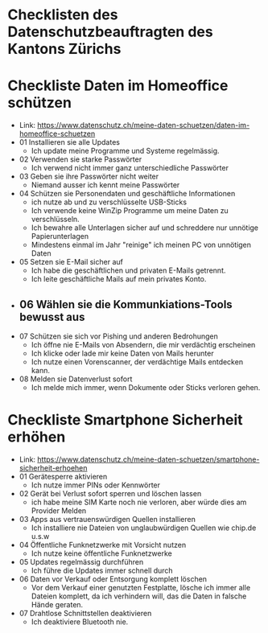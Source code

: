 # Checklisten des Datenschutzbeauftragten des Kantons Zürichs

# Checkliste Daten im Homeoffice schützen
 - Link: https://www.datenschutz.ch/meine-daten-schuetzen/daten-im-homeoffice-schuetzen
 - 01 Installieren sie alle Updates
    - Ich update meine Programme und Systeme regelmässig.
 - 02 Verwenden sie starke Passwörter
    - Ich verwend nicht immer ganz unterschiedliche Passwörter
 - 03 Geben sie ihre Passwörter nicht weiter
    - Niemand ausser ich kennt meine Passwörter
 - 04 Schützen sie Personendaten und geschäftliche Informationen
    - ich nutze ab und zu verschlüsselte USB-Sticks
    - Ich verwende keine WinZip Programme um meine Daten zu verschlüsseln.
    - Ich bewahre alle Unterlagen sicher auf und schreddere nur unnötige Papierunterlagen
    - Mindestens einmal im Jahr "reinige" ich meinen PC von unnötigen Daten
 - 05 Setzen sie E-Mail sicher auf
    - Ich habe die geschäftlichen und privaten E-Mails getrennt.
    - Ich leite geschäftliche Mails auf mein privates Konto.
 - 06 Wählen sie die Kommunkiations-Tools bewusst aus
    - 
 - 07 Schützen sie sich vor Pishing und anderen Bedrohungen
    - Ich öffne nie E-Mails von Absendern, die mir verdächtig erscheinen
    - Ich klicke oder lade mir keine Daten von Mails herunter
    - Ich nutze einen Vorenscanner, der verdächtige Mails entdecken kann.
 - 08 Melden sie Datenverlust sofort
    - Ich melde mich immer, wenn Dokumente oder Sticks verloren gehen.

# Checkliste Smartphone Sicherheit erhöhen
 -  Link: https://www.datenschutz.ch/meine-daten-schuetzen/smartphone-sicherheit-erhoehen
 - 01 Gerätesperre aktivieren
    - Ich nutze immer PINs oder Kennwörter
 - 02 Gerät bei Verlust sofort sperren und löschen lassen
    - ich habe meine SIM Karte noch nie verloren, aber würde dies am Provider Melden
 - 03 Apps aus vertrauenswürdigen Quellen installieren
    - Ich installiere nie Dateien von unglaubwürdigen Quellen wie chip.de u.s.w
 - 04 Öffentliche Funknetzwerke mit Vorsicht nutzen
    - Ich nutze keine öffentliche Funknetzwerke   
 - 05 Updates regelmässig durchführen
    - Ich führe die Updates immer schnell durch
 - 06 Daten vor Verkauf oder Entsorgung komplett löschen 
    - Vor dem Verkauf einer genutzten Festplatte, lösche ich immer alle Dateien komplett, da ich verhindern will, das die Daten in falsche Hände geraten.
 - 07 Drahtlose Schnittstellen deaktivieren
    - Ich deaktiviere Bluetooth nie.